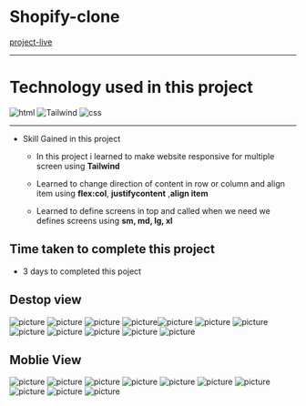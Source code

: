 # Shopify-clone #
[project-live](https://shopifycloneweb.netlify.app)
   - - - -
 # Technology used in this project #
  ![html](./image/html.svg)
  ![Tailwind](./image/tailwind-css-svgrepo-com.svg) ![css](./image/css.svg)
   

   - - - - 
* Skill Gained in this project
  * In this project i learned to make website responsive for multiple screen using __Tailwind__
  * Learned to  change direction of content in row or column  and align item  using 
  __flex:col__, __justifycontent__
  ,__align item__
 
  * Learned to define screens in top and called when we need we defines screens using __sm, md, lg, xl__

  
  
 ## Time taken to complete this project ##
 *  3 days  to completed this poject
 
 ## Destop view ##
 
 ![picture](./image/destopscreen1.png) 
 ![picture](./image/destopscreen2.png)
 ![picture](./image/destopscreen3.png)
 ![picture](./image/destopscreen4.png)![picture](./image/destopscreen5.png)
 ![picture](./image/destopscreen5.png)
 ![picture](./image/destopscreen6.png)
 ![picture](./image/destopscreen7.png)
 ![picture](./image/destopscreen8.png)
 ![picture](./image/destopscreen9.png)
 ![picture](./image/destopscreen10.png)
 ![picture](./image/destopscreen11.png)

 ## Moblie View
  ![picture](./image/mobilescreen1.png)
  ![picture](./image/mobilescreen2.png)
  ![picture](./image/mobilescreen3.png)
   ![picture](./image/mobilescreen4.png)
   ![picture](./image/mobilescreen5.png)
   ![picture](./image/mobilescreen6.png)
   ![picture](./image/mobilescreen7.png)
   ![picture](./image/mobilescreen8.png)
   ![picture](./image/mobilescreen9.png)
   ![picture](./image/mobilescreen10.png)
   
